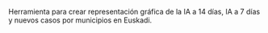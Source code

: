Herramienta para crear representación gráfica de la IA a 14 días, IA a 7 días y nuevos casos por municipios en Euskadi.


